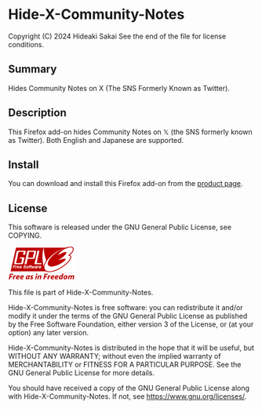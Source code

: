 # Hide-X-Community-Notes

Copyright (C) 2024 Hideaki Sakai
See the end of the file for license conditions.

## Summary
Hides Community Notes on X (The SNS Formerly Known as Twitter).

## Description
This Firefox add-on hides Community Notes on 𝕏 (the SNS formerly known as Twitter). Both English and Japanese are supported.

## Install
You can download and install this Firefox add-on from the [product page](https://addons.mozilla.org/en-US/firefox/addon/hide-x-community-notes/).

## License
This software is released under the GNU General Public License, see COPYING.

![GNU General Public License](images/gplv3-with-text-136x68.png)

This file is part of Hide-X-Community-Notes.

Hide-X-Community-Notes is free software: you can redistribute it and/or modify
it under the terms of the GNU General Public License as published by
the Free Software Foundation, either version 3 of the License, or
(at your option) any later version.

Hide-X-Community-Notes is distributed in the hope that it will be useful,
but WITHOUT ANY WARRANTY; without even the implied warranty of
MERCHANTABILITY or FITNESS FOR A PARTICULAR PURPOSE.  See the
GNU General Public License for more details.

You should have received a copy of the GNU General Public License
along with Hide-X-Community-Notes.  If not, see <https://www.gnu.org/licenses/>.
